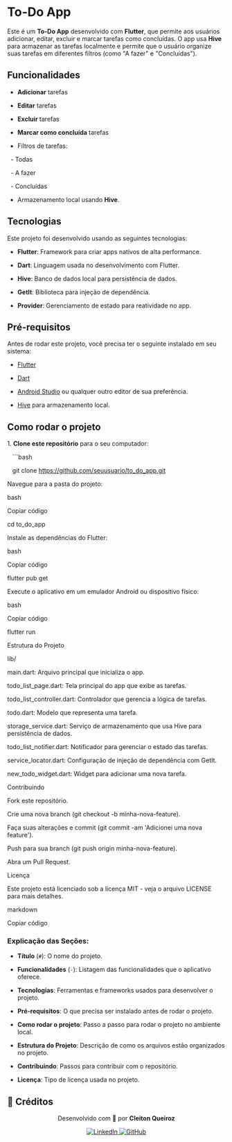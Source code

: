 # To-Do App

Este é um **To-Do App** desenvolvido com **Flutter**, que permite aos usuários adicionar, editar, excluir e marcar tarefas como concluídas. O app usa **Hive** para armazenar as tarefas localmente e permite que o usuário organize suas tarefas em diferentes filtros (como "A fazer" e "Concluídas").

## Funcionalidades

- **Adicionar** tarefas

- **Editar** tarefas

- **Excluir** tarefas

- **Marcar como concluída** tarefas

- Filtros de tarefas:

  - Todas

  - A fazer

  - Concluídas

- Armazenamento local usando **Hive**.

## Tecnologias

Este projeto foi desenvolvido usando as seguintes tecnologias:

- **Flutter**: Framework para criar apps nativos de alta performance.

- **Dart**: Linguagem usada no desenvolvimento com Flutter.

- **Hive**: Banco de dados local para persistência de dados.

- **GetIt**: Biblioteca para injeção de dependência.

- **Provider**: Gerenciamento de estado para reatividade no app.

## Pré-requisitos

Antes de rodar este projeto, você precisa ter o seguinte instalado em seu sistema:

- [Flutter](https://flutter.dev/docs/get-started/install)

- [Dart](https://dart.dev/get-dart)

- [Android Studio](https://developer.android.com/studio) ou qualquer outro editor de sua preferência.

- [Hive](https://pub.dev/packages/hive) para armazenamento local.

## Como rodar o projeto

1\. **Clone este repositório** para o seu computador:

   ```bash

   git clone https://github.com/seuusuario/to_do_app.git

Navegue para a pasta do projeto:

bash

Copiar código

cd to_do_app

Instale as dependências do Flutter:

bash

Copiar código

flutter pub get

Execute o aplicativo em um emulador Android ou dispositivo físico:

bash

Copiar código

flutter run

Estrutura do Projeto

lib/

main.dart: Arquivo principal que inicializa o app.

todo_list_page.dart: Tela principal do app que exibe as tarefas.

todo_list_controller.dart: Controlador que gerencia a lógica de tarefas.

todo.dart: Modelo que representa uma tarefa.

storage_service.dart: Serviço de armazenamento que usa Hive para persistência de dados.

todo_list_notifier.dart: Notificador para gerenciar o estado das tarefas.

service_locator.dart: Configuração de injeção de dependência com GetIt.

new_todo_widget.dart: Widget para adicionar uma nova tarefa.

Contribuindo

Fork este repositório.

Crie uma nova branch (git checkout -b minha-nova-feature).

Faça suas alterações e commit (git commit -am 'Adicionei uma nova feature').

Push para sua branch (git push origin minha-nova-feature).

Abra um Pull Request.

Licença

Este projeto está licenciado sob a licença MIT - veja o arquivo LICENSE para mais detalhes.

markdown

Copiar código

### **Explicação das Seções:**

- **Título** (`#`): O nome do projeto.

- **Funcionalidades** (`-`): Listagem das funcionalidades que o aplicativo oferece.

- **Tecnologias**: Ferramentas e frameworks usados para desenvolver o projeto.

- **Pré-requisitos**: O que precisa ser instalado antes de rodar o projeto.

- **Como rodar o projeto**: Passo a passo para rodar o projeto no ambiente local.

- **Estrutura do Projeto**: Descrição de como os arquivos estão organizados no projeto.

- **Contribuindo**: Passos para contribuir com o repositório.

- **Licença**: Tipo de licença usada no projeto.

## 📇 Créditos

<p align="center">
  Desenvolvido com 💙 por <strong>Cleiton Queiroz</strong>
</p>

<p align="center">
  <a href="https://www.linkedin.com/in/cleitonqueiroz-dev" target="_blank">
    <img src="https://img.shields.io/badge/-LinkedIn-0A66C2?style=for-the-badge&logo=linkedin&logoColor=white" alt="LinkedIn">
  </a>
  <a href="https://github.com/CleitonQ" target="_blank">
    <img src="https://img.shields.io/badge/-GitHub-181717?style=for-the-badge&logo=github&logoColor=white" alt="GitHub">
  </a>
